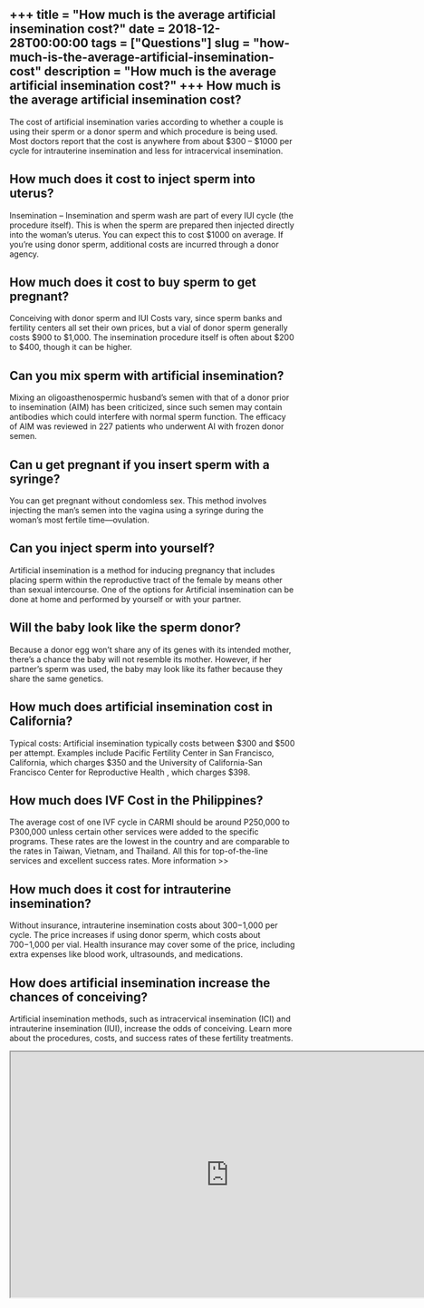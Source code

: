+++
title = "How much is the average artificial insemination cost?"
date = 2018-12-28T00:00:00
tags = ["Questions"]
slug = "how-much-is-the-average-artificial-insemination-cost"
description = "How much is the average artificial insemination cost?"
+++
How much is the average artificial insemination cost?
-----------------------------------------------------

The cost of artificial insemination varies according to whether a couple is using their sperm or a donor sperm and which procedure is being used. Most doctors report that the cost is anywhere from about $300 – $1000 per cycle for intrauterine insemination and less for intracervical insemination.

How much does it cost to inject sperm into uterus?
--------------------------------------------------

Insemination – Insemination and sperm wash are part of every IUI cycle (the procedure itself). This is when the sperm are prepared then injected directly into the woman’s uterus. You can expect this to cost $1000 on average. If you’re using donor sperm, additional costs are incurred through a donor agency.

How much does it cost to buy sperm to get pregnant?
---------------------------------------------------

Conceiving with donor sperm and IUI Costs vary, since sperm banks and fertility centers all set their own prices, but a vial of donor sperm generally costs $900 to $1,000. The insemination procedure itself is often about $200 to $400, though it can be higher.

Can you mix sperm with artificial insemination?
-----------------------------------------------

Mixing an oligoasthenospermic husband’s semen with that of a donor prior to insemination (AIM) has been criticized, since such semen may contain antibodies which could interfere with normal sperm function. The efficacy of AIM was reviewed in 227 patients who underwent AI with frozen donor semen.

Can u get pregnant if you insert sperm with a syringe?
------------------------------------------------------

You can get pregnant without condomless sex. This method involves injecting the man’s semen into the vagina using a syringe during the woman’s most fertile time—ovulation.

Can you inject sperm into yourself?
-----------------------------------

Artificial insemination is a method for inducing pregnancy that includes placing sperm within the reproductive tract of the female by means other than sexual intercourse. One of the options for Artificial insemination can be done at home and performed by yourself or with your partner.

Will the baby look like the sperm donor?
----------------------------------------

Because a donor egg won’t share any of its genes with its intended mother, there’s a chance the baby will not resemble its mother. However, if her partner’s sperm was used, the baby may look like its father because they share the same genetics.

How much does artificial insemination cost in California?
---------------------------------------------------------

Typical costs: Artificial insemination typically costs between $300 and $500 per attempt. Examples include Pacific Fertility Center in San Francisco, California, which charges $350 and the University of California-San Francisco Center for Reproductive Health , which charges $398.

How much does IVF Cost in the Philippines?
------------------------------------------

The average cost of one IVF cycle in CARMI should be around P250,000 to P300,000 unless certain other services were added to the specific programs. These rates are the lowest in the country and are comparable to the rates in Taiwan, Vietnam, and Thailand. All this for top-of-the-line services and excellent success rates. More information &gt;&gt;

How much does it cost for intrauterine insemination?
----------------------------------------------------

Without insurance, intrauterine insemination costs about $300-$1,000 per cycle. The price increases if using donor sperm, which costs about $700-$1,000 per vial. Health insurance may cover some of the price, including extra expenses like blood work, ultrasounds, and medications.

How does artificial insemination increase the chances of conceiving?
--------------------------------------------------------------------

Artificial insemination methods, such as intracervical insemination (ICI) and intrauterine insemination (IUI), increase the odds of conceiving. Learn more about the procedures, costs, and success rates of these fertility treatments.

<iframe allow="accelerometer; autoplay; clipboard-write; encrypted-media; gyroscope; picture-in-picture" allowfullscreen="" class="__youtube_prefs__  epyt-is-override  no-lazyload" data-no-lazy="1" data-origheight="433" data-origwidth="770" data-skipgform_ajax_framebjll="" height="433" id="_ytid_31889" loading="lazy" src="https://www.youtube.com/embed/_JEFV2IzFbo?enablejsapi=1&autoplay=0&cc_load_policy=0&cc_lang_pref=&iv_load_policy=1&loop=0&modestbranding=0&rel=1&fs=1&playsinline=0&autohide=2&theme=dark&color=red&controls=1&" title="YouTube player" width="770"></iframe>